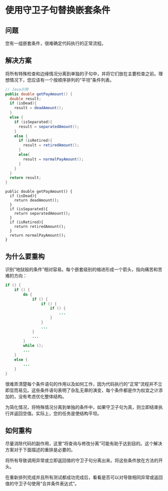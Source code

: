 # 使用守卫子句替换嵌套条件

## 问题
您有一组嵌套条件，很难确定代码执行的正常流程。

## 解决方案
将所有特殊检查和边缘情况分离到单独的子句中，并将它们放在主要检查之前。理想情况下，您应该有一个按顺序排列的“平坦”条件列表。

```java
// Java示例
public double getPayAmount() {
  double result;
  if (isDead){
    result = deadAmount();
  }
  else {
    if (isSeparated){
      result = separatedAmount();
    }
    else {
      if (isRetired){
        result = retiredAmount();
      }
      else{
        result = normalPayAmount();
      }
    }
  }
  return result;
}
```

```
public double getPayAmount() {
  if (isDead){
    return deadAmount();
  }
  if (isSeparated){
    return separatedAmount();
  }
  if (isRetired){
    return retiredAmount();
  }
  return normalPayAmount();
}
```

## 为什么要重构
识别“地狱般的条件”相对容易。每个嵌套级别的缩进形成一个箭头，指向痛苦和苦难的方向：

```java
if () {
    if () {
        do {
            if () {
                if () {
                    if () {
                        ...
                    }
                }
                ...
            }
            ...
        }
        while ();
        ...
    }
    else {
        ...
    }
}
```

很难弄清楚每个条件语句的作用以及如何工作，因为代码执行的“正常”流程并不立即显而易见。这些条件语句表明了杂乱无章的演变，每个条件都是作为权宜之计添加的，没有考虑优化整体结构。

为简化情况，将特殊情况分离到单独的条件中，如果守卫子句为真，则立即结束执行并返回空值。实际上，您的任务是使结构平坦。

## 如何重构
尽量消除代码的副作用，这里“将查询与修改分离”可能有助于达到目的。这个解决方案对于下面描述的重排是必要的。

将所有导致调用异常或立即返回值的守卫子句分离出来。将这些条件放在方法的开头。

在重新排列完成并且所有测试都成功完成后，看看是否可以对导致相同异常或返回值的守卫子句使用“合并条件表达式”。
